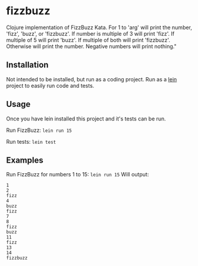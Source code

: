 # fizzbuzz

Clojure implementation of FizzBuzz Kata. 
For 1 to 'arg' will print the number, 'fizz', 'buzz', or 'fizzbuzz'. 
If number is multiple of 3 will print 'fizz'. 
If multiple of 5 will print 'buzz'. 
If multiple of both will print 'fizzbuzz'. Otherwise will print the number.
Negative numbers will print nothing."

## Installation

Not intended to be installed, but run as a coding project. 
Run as a [lein](https://leiningen.org/) project to easily run code and tests. 


## Usage
Once you have lein installed this project and it's tests can be run.

Run FizzBuzz: `lein run 15`

Run tests: `lein test`


## Examples

Run FizzBuzz for numbers 1 to 15:
`lein run 15`
Will output:
```
1
2
fizz
4
buzz
fizz
7
8
fizz
buzz
11
fizz
13
14
fizzbuzz
```
